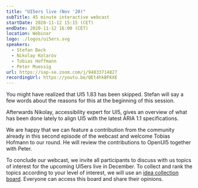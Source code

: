 ```yaml
---
title: "UI5ers live (Nov '20)"
subTitle: 45 minute interactive webcast
startDate: 2020-11-12 15:15 (CET)
endDate: 2020-11-12 16:00 (CET)
location: Webinar
logo: ./logos/ui5ers.svg
speakers:
  - Stefan Beck
  - Nikolay Kolarov
  - Tobias Hoffmann
  - Peter Muessig
url: https://sap-se.zoom.com/j/94833714827
recordingUrl: https://youtu.be/QEt4hkBFKXE
---
```


You might have realized that UI5 1.83 has been skipped. Stefan will say a few words about the reasons for this at the beginning of this session.

Afterwards Nikolay, accessibility expert for UI5, gives an overview of what has been done lately to align UI5 with the latest ARIA 1.1 specifications.

We are happy that we can feature a contribution from the community already in this second episode of the webcast and welcome Tobias Hofmann to our round. He will review the contributions to OpenUI5 together with Peter.

To conclude our webcast, we invite all participants to discuss with us topics of interest for the upcoming UI5ers live in December. To collect and rank the topics according to your level of interest, we will use an [idea collection board](https://app.sli.do/event/bw1oo15n/live/ideas). Everyone can access this board and share their opinions.